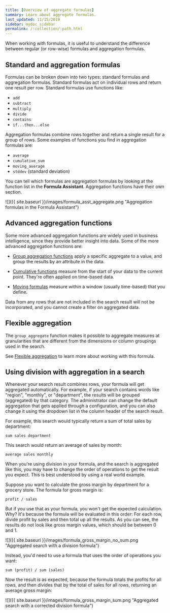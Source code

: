 ```yaml
---
title: [Overview of aggregate formulas]
summary: Learn about aggregate formulas.
last_updated: 11/15/2019
sidebar: mydoc_sidebar
permalink: /:collection/:path.html
---
```

When working with formulas, it is useful to understand the difference between
regular (or row-wise) formulas and aggregation formulas.

## Standard and aggregation formulas

Formulas can be broken down into two types: standard formulas and aggregation formulas.
Standard formulas act on individual rows and return one result per row.
Standard formulas use functions like:

* `add`
* `subtract`
* `multiply`
* `divide`
* `contains`
* `if...then...else`

Aggregation formulas combine rows together and return a single result for a
group of rows. Some examples of functions you find in aggregation formulas are:

* `average`
* `cumulative_sum`
* `moving_average`
* `stddev` (standard deviation)

You can tell which formulas are aggregation formulas by looking at the function
list in the **Formula Assistant**. Aggregation functions have their own section.

 ![]({{ site.baseurl }}/images/formula_asst_aggregate.png "Aggregation formulas in the Formula Assistant")

## Advanced aggregation functions

Some more advanced aggregation functions are widely used in business
intelligence, since they provide better insight into data. Some of the more
advanced aggregation functions are:

- [Group aggregation functions](about-pinned-measures.html#) apply a specific aggregate to a value, and group the results by an attribute in the data.

- [Cumulative functions](about-cumulative-formulas.html#) measure from the start of your data to the current point. They're often applied on time-based data.

-  [Moving formulas](about-moving-formulas.html#) measure within a window (usually time-based) that you define.

Data from any rows that are not included in the search result will not be incorporated, and you cannot create a filter on aggregated data.

## Flexible aggregation

The `group_aggregate` function makes it possible to aggregate measures at granularities that are
different from the dimensions or column groupings used in the search.

See [Flexible aggregation](aggregation-flexible.html#) to learn more about working with this formula.

## Using division with aggregation in a search

Whenever your search result combines rows, your formula will get aggregated
automatically. For example, if your search contains words like "region",
"monthly", or "department", the results will be grouped (aggregated) by that
category. The administrator can change the default aggregation that gets applied
through a configuration, and you can also change it using the dropdown list in
the column header of the search result.

For example, this search would typically return a sum of total sales by department:

```
sum sales department
```

This search would return an average of sales by month:

```
average sales monthly
```

When you're using division in your formula, and the search is aggregated like
this, you may have to change the order of operations to get the result you
expect. This is best understood by using a real world example.

Suppose you want to calculate the gross margin by department for a grocery
store. The formula for gross margin is:

```
profit / sales
```

But if you use that as your formula, you won't get the expected calculation.
Why? It's because the formula will be evaluated in this order: For each row,
divide profit by sales and then total up all the results. As you can see, the
results do not look like gross margin values, which should be between 0 and 1.

 ![]({{ site.baseurl }}/images/formula_gross_margin_no_sum.png "Aggregated search with a division formula")

Instead, you'd need to use a formula that uses the order of operations you want:

```
sum (profit) / sum (sales)
```

Now the result is as expected, because the formula totals the profits for all
rows, and then divides that by the total of sales for all rows, returning an
average gross margin:

 ![]({{ site.baseurl }}/images/formula_gross_margin_sum.png "Aggregated search with a corrected division formula")
